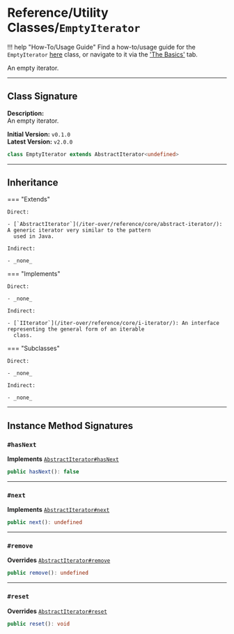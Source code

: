 # Reference/Utility Classes/`EmptyIterator`

!!! help "How-To/Usage Guide"
    Find a how-to/usage guide for the `EmptyIterator` [here](/iter-over/basics/utility-classes/empty-iterator/) class,
    or navigate to it via the ['The Basics'](/iter-over/basics/) tab.

An empty iterator.

---

## Class Signature

**Description:** <br />
An empty iterator.

**Initial Version:** `v0.1.0` <br />
**Latest Version:** `v2.0.0`

```typescript
class EmptyIterator extends AbstractIterator<undefined>
```

---

## Inheritance

=== "Extends"

    Direct:

    - [`AbstractIterator`](/iter-over/reference/core/abstract-iterator/): A generic iterator very similar to the pattern
      used in Java.

    Indirect:

    - _none_

=== "Implements"

    Direct:

    - _none_

    Indirect:

    - [`IIterator`](/iter-over/reference/core/i-iterator/): An interface representing the general form of an iterable
      class.

=== "Subclasses"

    Direct:

    - _none_

    Indirect:

    - _none_

---

## Instance Method Signatures

### `#hasNext`

**Implements** [`AbstractIterator#hasNext`](/iter-over/reference/core/abstract-iterator/#hasnext)

```typescript
public hasNext(): false
```

---

### `#next`

**Implements** [`AbstractIterator#next`](/iter-over/reference/core/abstract-iterator/#next)

```typescript
public next(): undefined
```

---

### `#remove`

**Overrides** [`AbstractIterator#remove`](/iter-over/reference/core/abstract-iterator/#remove)

```typescript
public remove(): undefined
```

---

### `#reset`

**Overrides** [`AbstractIterator#reset`](/iter-over/reference/core/abstract-iterator/#reset)
	
```typescript
public reset(): void
```
